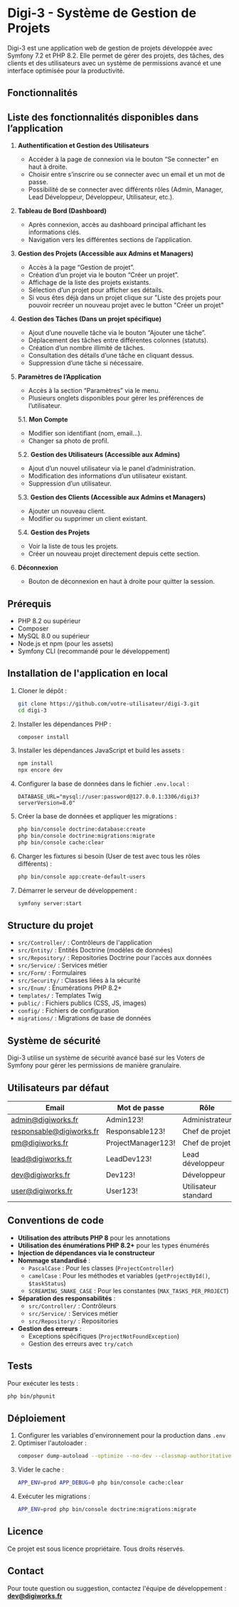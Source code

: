 # Digi-3 - Système de Gestion de Projets

Digi-3 est une application web de gestion de projets développée avec Symfony 7.2 et PHP 8.2. Elle permet de gérer des projets, des tâches, des clients et des utilisateurs avec un système de permissions avancé et une interface optimisée pour la productivité.

## Fonctionnalités

## Liste des fonctionnalités disponibles dans l’application

1. **Authentification et Gestion des Utilisateurs**
   - Accéder à la page de connexion via le bouton “Se connecter” en haut à droite.
   - Choisir entre s’inscrire ou se connecter avec un email et un mot de passe.
   - Possibilité de se connecter avec différents rôles (Admin, Manager, Lead Développeur, Développeur, Utilisateur, etc.).

2. **Tableau de Bord (Dashboard)**
   - Après connexion, accès au dashboard principal affichant les informations clés.
   - Navigation vers les différentes sections de l’application.

3. **Gestion des Projets (Accessible aux Admins et Managers)**
   - Accès à la page “Gestion de projet”.
   - Création d’un projet via le bouton “Créer un projet”.
   - Affichage de la liste des projets existants.
   - Sélection d’un projet pour afficher ses détails.
   - Si vous êtes déjà dans un projet clique sur "Liste des projets pour pouvoir recréer un nouveau projet avec le button "Créer un projet"

4. **Gestion des Tâches (Dans un projet spécifique)**
   - Ajout d’une nouvelle tâche via le bouton “Ajouter une tâche”.
   - Déplacement des tâches entre différentes colonnes (statuts).
   - Création d’un nombre illimité de tâches.
   - Consultation des détails d’une tâche en cliquant dessus.
   - Suppression d’une tâche si nécessaire.

5. **Paramètres de l’Application**
   - Accès à la section “Paramètres” via le menu.
   - Plusieurs onglets disponibles pour gérer les préférences de l’utilisateur.
   
   5.1. **Mon Compte**
   - Modifier son identifiant (nom, email…).
   - Changer sa photo de profil.

   5.2. **Gestion des Utilisateurs (Accessible aux Admins)**
   - Ajout d’un nouvel utilisateur via le panel d’administration.
   - Modification des informations d’un utilisateur existant.
   - Suppression d’un utilisateur.

   5.3. **Gestion des Clients (Accessible aux Admins et Managers)**
   - Ajouter un nouveau client.
   - Modifier ou supprimer un client existant.

   5.4. **Gestion des Projets**
   - Voir la liste de tous les projets.
   - Créer un nouveau projet directement depuis cette section.

6. **Déconnexion**
   - Bouton de déconnexion en haut à droite pour quitter la session.

## Prérequis

- PHP 8.2 ou supérieur
- Composer
- MySQL 8.0 ou supérieur
- Node.js et npm (pour les assets)
- Symfony CLI (recommandé pour le développement)

## Installation de l'application en local

1. Cloner le dépôt :
   ```bash
   git clone https://github.com/votre-utilisateur/digi-3.git
   cd digi-3
   ```

2. Installer les dépendances PHP :
   ```bash
   composer install
   ```

3. Installer les dépendances JavaScript et build les assets :
   ```bash
   npm install
   npx encore dev
   ```

4. Configurer la base de données dans le fichier `.env.local` :
   ```
   DATABASE_URL="mysql://user:password@127.0.0.1:3306/digi3?serverVersion=8.0"
   ```

5. Créer la base de données et appliquer les migrations :
   ```bash
   php bin/console doctrine:database:create
   php bin/console doctrine:migrations:migrate
   php bin/console cache:clear
   ```

6. Charger les fixtures si besoin (User de test avec tous les rôles différents) :
   ```bash
   php bin/console app:create-default-users
   ```

7. Démarrer le serveur de développement :
   ```bash
   symfony server:start
   ```

## Structure du projet

- `src/Controller/` : Contrôleurs de l'application
- `src/Entity/` : Entités Doctrine (modèles de données)
- `src/Repository/` : Repositories Doctrine pour l'accès aux données
- `src/Service/` : Services métier
- `src/Form/` : Formulaires
- `src/Security/` : Classes liées à la sécurité
- `src/Enum/` : Énumérations PHP 8.2+
- `templates/` : Templates Twig
- `public/` : Fichiers publics (CSS, JS, images)
- `config/` : Fichiers de configuration
- `migrations/` : Migrations de base de données

## Système de sécurité

Digi-3 utilise un système de sécurité avancé basé sur les Voters de Symfony pour gérer les permissions de manière granulaire.

## Utilisateurs par défaut

| Email | Mot de passe | Rôle |
|-------|-------------|------|
| admin@digiworks.fr | Admin123! | Administrateur |
| responsable@digiworks.fr | Responsable123! | Chef de projet |
| pm@digiworks.fr | ProjectManager123! | Chef de projet |
| lead@digiworks.fr | LeadDev123! | Lead développeur |
| dev@digiworks.fr | Dev123! | Développeur |
| user@digiworks.fr | User123! | Utilisateur standard |

## Conventions de code

- **Utilisation des attributs PHP 8** pour les annotations
- **Utilisation des énumérations PHP 8.2+** pour les types énumérés
- **Injection de dépendances via le constructeur**
- **Nommage standardisé** :
  - `PascalCase` : Pour les classes (`ProjectController`)
  - `camelCase` : Pour les méthodes et variables (`getProjectById()`, `$taskStatus`)
  - `SCREAMING_SNAKE_CASE` : Pour les constantes (`MAX_TASKS_PER_PROJECT`)
- **Séparation des responsabilités** :
  - `src/Controller/` : Contrôleurs
  - `src/Service/` : Services métier
  - `src/Repository/` : Repositories
- **Gestion des erreurs** :
  - Exceptions spécifiques (`ProjectNotFoundException`)
  - Gestion des erreurs avec `try/catch`

## Tests

Pour exécuter les tests :

```bash
php bin/phpunit
```

## Déploiement

1. Configurer les variables d'environnement pour la production dans `.env`
2. Optimiser l'autoloader :
   ```bash
   composer dump-autoload --optimize --no-dev --classmap-authoritative
   ```
3. Vider le cache :
   ```bash
   APP_ENV=prod APP_DEBUG=0 php bin/console cache:clear
   ```
4. Exécuter les migrations :
   ```bash
   APP_ENV=prod php bin/console doctrine:migrations:migrate
   ```

## Licence

Ce projet est sous licence propriétaire. Tous droits réservés.

## Contact

Pour toute question ou suggestion, contactez l'équipe de développement :
**dev@digiworks.fr**
